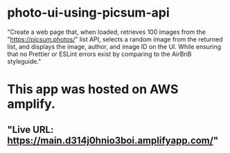 # photo-ui-using-picsum-api

"Create a web page that, when loaded, retrieves 100 images from the "https://picsum.photos/" list API, selects a random image from the returned list, and displays the image, author, and image ID on the UI. While ensuring that no Prettier or ESLint errors exist by comparing to the AirBnB styleguide."

# This app was hosted on AWS amplify.
## "Live URL: https://main.d314j0hnio3boi.amplifyapp.com/"
